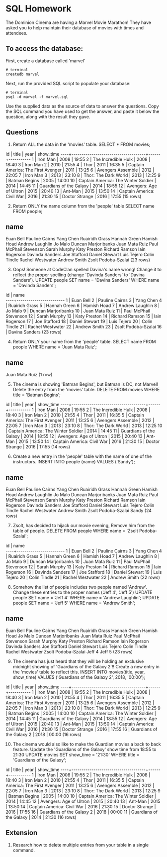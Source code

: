 # SQL Homework

The Dominion Cinema are having a Marvel Movie Marathon! They have asked you to help maintain their database of movies with times and attendees.

## To access the database:

First, create a database called 'marvel'

```
# terminal
createdb marvel
```

Next, run the provided SQL script to populate your database:

```
# terminal
psql -d marvel -f marvel.sql
```

Use the supplied data as the source of data to answer the questions.  Copy the SQL command you have used to get the answer, and paste it below the question, along with the result they gave.

## Questions

1. Return ALL the data in the 'movies' table.
SELECT * FROM movies;

id |                title                | year | show_time
----+-------------------------------------+------+-----------
  1 | Iron Man                            | 2008 | 19:55
  2 | The Incredible Hulk                 | 2008 | 18:40
  3 | Iron Man 2                          | 2010 | 21:55
  4 | Thor                                | 2011 | 16:35
  5 | Captain America: The First Avenger  | 2011 | 13:25
  6 | Avengers Assemble                   | 2012 | 22:05
  7 | Iron Man 3                          | 2013 | 23:10
  8 | Thor: The Dark World                | 2013 | 12:25
  9 | Batman Begins                       | 2005 | 14:00
 10 | Captain America: The Winter Soldier | 2014 | 14:45
 11 | Guardians of the Galaxy             | 2014 | 18:55
 12 | Avengers: Age of Ultron             | 2015 | 20:40
 13 | Ant-Man                             | 2015 | 13:50
 14 | Captain America: Civil War          | 2016 | 21:30
 15 | Doctor Strange                      | 2016 | 17:55
(15 rows)

2. Return ONLY the name column from the 'people' table
SELECT name FROM people;

name          
------------------------
Euan Bell
Pauline Cairns
Yang Chen
Ruairidh Grass
Hannah Green
Hamish Hoad
Andrew Laughlin
Jo Malo
Duncan Marjoribanks
Juan Mata Ruiz
Paul McPhail Stevenson
Sarah Murphy
Katy Preston
Richard Ramson
Iain Rogerson
Davinda Sanders
Joe Stafford
Daniel Stewart
Luis Tejero
Colin Tindle
Rachel Westwater
Andrew Smith
Zsolt Podoba-Szalai
(23 rows)


3. Oops! Someone at CodeClan spelled Davina's name wrong! Change it to reflect the proper spelling (change 'Davinda Sanders' to 'Davina Sanders').
UPDATE people SET name = 'Davina Sanders' WHERE name = 'Davinda Sanders';

id |          name          
----+------------------------
  1 | Euan Bell
  2 | Pauline Cairns
  3 | Yang Chen
  4 | Ruairidh Grass
  5 | Hannah Green
  6 | Hamish Hoad
  7 | Andrew Laughlin
  8 | Jo Malo
  9 | Duncan Marjoribanks
 10 | Juan Mata Ruiz
 11 | Paul McPhail Stevenson
 12 | Sarah Murphy
 13 | Katy Preston
 14 | Richard Ramson
 15 | Iain Rogerson
 17 | Joe Stafford
 18 | Daniel Stewart
 19 | Luis Tejero
 20 | Colin Tindle
 21 | Rachel Westwater
 22 | Andrew Smith
 23 | Zsolt Podoba-Szalai
 16 | Davina Sanders
(23 rows)

4. Return ONLY your name from the 'people' table.
SELECT name FROM people WHERE name = 'Juan Mata Ruiz';

name      
----------------
Juan Mata Ruiz
(1 row)

5. The cinema is showing 'Batman Begins', but Batman is DC, not Marvel! Delete the entry from the 'movies' table.
DELETE FROM movies WHERE title = 'Batman Begins';

id |                title                | year | show_time
----+-------------------------------------+------+-----------
  1 | Iron Man                            | 2008 | 19:55
  2 | The Incredible Hulk                 | 2008 | 18:40
  3 | Iron Man 2                          | 2010 | 21:55
  4 | Thor                                | 2011 | 16:35
  5 | Captain America: The First Avenger  | 2011 | 13:25
  6 | Avengers Assemble                   | 2012 | 22:05
  7 | Iron Man 3                          | 2013 | 23:10
  8 | Thor: The Dark World                | 2013 | 12:25
 10 | Captain America: The Winter Soldier | 2014 | 14:45
 11 | Guardians of the Galaxy             | 2014 | 18:55
 12 | Avengers: Age of Ultron             | 2015 | 20:40
 13 | Ant-Man                             | 2015 | 13:50
 14 | Captain America: Civil War          | 2016 | 21:30
 15 | Doctor Strange                      | 2016 | 17:55
(14 rows)


6. Create a new entry in the 'people' table with the name of one of the instructors.
INSERT INTO people (name) VALUES ('Sandy');

name          
------------------------
Euan Bell
Pauline Cairns
Yang Chen
Ruairidh Grass
Hannah Green
Hamish Hoad
Andrew Laughlin
Jo Malo
Duncan Marjoribanks
Juan Mata Ruiz
Paul McPhail Stevenson
Sarah Murphy
Katy Preston
Richard Ramson
Iain Rogerson
Davinda Sanders
Joe Stafford
Daniel Stewart
Luis Tejero
Colin Tindle
Rachel Westwater
Andrew Smith
Zsolt Podoba-Szalai
Sandy
(24 rows)

7. Zsolt, has decided to hijack our movie evening, Remove him from the table of people.
DELETE FROM people WHERE name = 'Zsolt Podoba-Szalai';

id |          name          
----+------------------------
 1 | Euan Bell
 2 | Pauline Cairns
 3 | Yang Chen
 4 | Ruairidh Grass
 5 | Hannah Green
 6 | Hamish Hoad
 7 | Andrew Laughlin
 8 | Jo Malo
 9 | Duncan Marjoribanks
10 | Juan Mata Ruiz
11 | Paul McPhail Stevenson
12 | Sarah Murphy
13 | Katy Preston
14 | Richard Ramson
15 | Iain Rogerson
16 | Davinda Sanders
17 | Joe Stafford
18 | Daniel Stewart
19 | Luis Tejero
20 | Colin Tindle
21 | Rachel Westwater
22 | Andrew Smith
(22 rows)

8. Somehow the list of people includes two people named 'Andrew'. Change these entries to the proper names ('Jeff 4', 'Jeff 5')
UPDATE people SET name = 'Jeff 4' WHERE name = 'Andrew Laughlin';
UPDATE people SET name = 'Jeff 5' WHERE name = 'Andrew Smith';

name          
------------------------
Euan Bell
Pauline Cairns
Yang Chen
Ruairidh Grass
Hannah Green
Hamish Hoad
Jo Malo
Duncan Marjoribanks
Juan Mata Ruiz
Paul McPhail Stevenson
Sarah Murphy
Katy Preston
Richard Ramson
Iain Rogerson
Davinda Sanders
Joe Stafford
Daniel Stewart
Luis Tejero
Colin Tindle
Rachel Westwater
Zsolt Podoba-Szalai
Jeff 4
Jeff 5
(23 rows)

9. The cinema has just heard that they will be holding an exclusive midnight showing of 'Guardians of the Galaxy 2'!! Create a new entry in the 'movies' table to reflect this.
INSERT INTO movies(title, year, show_time) VALUES ('Guardians of the Galaxy 2', 2018, '00:00');

id |                title                | year | show_time
----+-------------------------------------+------+-----------
  1 | Iron Man                            | 2008 | 19:55
  2 | The Incredible Hulk                 | 2008 | 18:40
  3 | Iron Man 2                          | 2010 | 21:55
  4 | Thor                                | 2011 | 16:35
  5 | Captain America: The First Avenger  | 2011 | 13:25
  6 | Avengers Assemble                   | 2012 | 22:05
  7 | Iron Man 3                          | 2013 | 23:10
  8 | Thor: The Dark World                | 2013 | 12:25
  9 | Batman Begins                       | 2005 | 14:00
 10 | Captain America: The Winter Soldier | 2014 | 14:45
 11 | Guardians of the Galaxy             | 2014 | 18:55
 12 | Avengers: Age of Ultron             | 2015 | 20:40
 13 | Ant-Man                             | 2015 | 13:50
 14 | Captain America: Civil War          | 2016 | 21:30
 15 | Doctor Strange                      | 2016 | 17:55
 16 | Guardians of the Galaxy 2           | 2018 | 00:00
(16 rows)

10. The cinema would also like to make the Guardian movies a back to back feature. Update the 'Guardians of the Galaxy' show time from 18:55 to 21:30
UPDATE movies SET show_time = '21:30' WHERE title = 'Guardians of the Galaxy';

id |                title                | year | show_time
----+-------------------------------------+------+-----------
  1 | Iron Man                            | 2008 | 19:55
  2 | The Incredible Hulk                 | 2008 | 18:40
  3 | Iron Man 2                          | 2010 | 21:55
  4 | Thor                                | 2011 | 16:35
  5 | Captain America: The First Avenger  | 2011 | 13:25
  6 | Avengers Assemble                   | 2012 | 22:05
  7 | Iron Man 3                          | 2013 | 23:10
  8 | Thor: The Dark World                | 2013 | 12:25
  9 | Batman Begins                       | 2005 | 14:00
 10 | Captain America: The Winter Soldier | 2014 | 14:45
 12 | Avengers: Age of Ultron             | 2015 | 20:40
 13 | Ant-Man                             | 2015 | 13:50
 14 | Captain America: Civil War          | 2016 | 21:30
 15 | Doctor Strange                      | 2016 | 17:55
 16 | Guardians of the Galaxy 2           | 2018 | 00:00
 11 | Guardians of the Galaxy             | 2014 | 21:30
(16 rows)


## Extension

1. Research how to delete multiple entries from your table in a single command.
